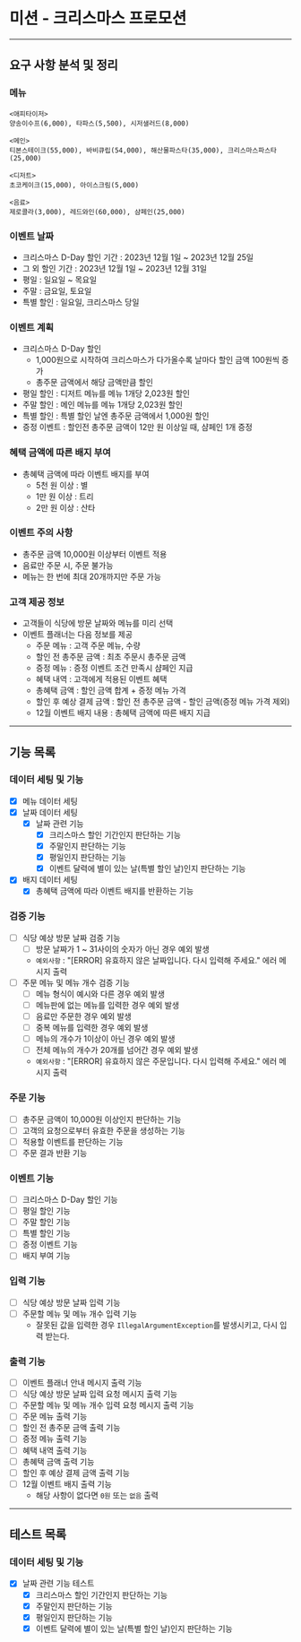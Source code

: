# 미션 - 크리스마스 프로모션

---

## 요구 사항 분석 및 정리

### 메뉴
```
<애피타이저>
양송이수프(6,000), 타파스(5,500), 시저샐러드(8,000)

<메인>
티본스테이크(55,000), 바비큐립(54,000), 해산물파스타(35,000), 크리스마스파스타(25,000)

<디저트>
초코케이크(15,000), 아이스크림(5,000)

<음료>
제로콜라(3,000), 레드와인(60,000), 샴페인(25,000)
```

### 이벤트 날짜
- 크리스마스 D-Day 할인 기간 : 2023년 12월 1일 ~ 2023년 12월 25일
- 그 외 할인 기간 : 2023년 12월 1일 ~ 2023년 12월 31일
- 평일 : 일요일 ~ 목요일
- 주말 : 금요일, 토요일
- 특별 할인 : 일요일, 크리스마스 당일

### 이벤트 계획
- 크리스마스 D-Day 할인
  - 1,000원으로 시작하여 크리스마스가 다가올수록 날마다 할인 금액 100원씩 증가
  - 총주문 금액에서 해당 금액만큼 할인
- 평일 할인 : 디저트 메뉴를 메뉴 1개당 2,023원 할인
- 주말 할인 : 메인 메뉴를 메뉴 1개당 2,023원 할인
- 특별 할인 : 특별 할인 날엔 총주문 금액에서 1,000원 할인
- 증정 이벤트 : 할인전 총주문 금액이 12만 원 이상일 때, 샴페인 1개 증정

### 혜택 금액에 따른 배지 부여
- 총혜택 금액에 따라 이벤트 배지를 부여
  - 5천 원 이상 : 별
  - 1만 원 이상 : 트리
  - 2만 원 이상 : 산타

### 이벤트 주의 사항
- 총주문 금액 10,000원 이상부터 이벤트 적용
- 음료만 주문 시, 주문 불가능
- 메뉴는 한 번에 최대 20개까지만 주문 가능

### 고객 제공 정보
- 고객들이 식당에 방문 날짜와 메뉴를 미리 선택
- 이벤트 플래너는 다음 정보를 제공
  - 주문 메뉴 : 고객 주문 메뉴, 수량
  - 할인 전 총주문 금액 : 최초 주문시 총주문 금액
  - 증정 메뉴 : 증정 이벤트 조건 만족시 샴페인 지급
  - 혜택 내역 : 고객에게 적용된 이벤트 혜택
  - 총혜택 금액 : 할인 금액 합계 + 증정 메뉴 가격
  - 할인 후 예상 결제 금액 : 할인 전 총주문 금액 - 할인 금액(증정 메뉴 가격 제외)
  - 12월 이벤트 배지 내용 : 총혜택 금액에 따른 배지 지급

---

## 기능 목록

### 데이터 세팅 및 기능
- [X] 메뉴 데이터 세팅
- [X] 날짜 데이터 세팅
  - [X] 날짜 관련 기능
    - [X] 크리스마스 할인 기간인지 판단하는 기능
    - [X] 주말인지 판단하는 기능
    - [X] 평일인지 판단하는 기능
    - [X] 이벤트 달력에 별이 있는 날(특별 할인 날)인지 판단하는 기능
- [X] 배지 데이터 세팅
  - [X] 총혜택 금액에 따라 이벤트 배지를 반환하는 기능 

### 검증 기능
- [ ] 식당 예상 방문 날짜 검증 기능
  - [ ] 방문 날짜가 1 ~ 31사이의 숫자가 아닌 경우 예외 발생
  - `예외사항` : "[ERROR] 유효하지 않은 날짜입니다. 다시 입력해 주세요." 에러 메시지 출력
- [ ] 주문 메뉴 및 메뉴 개수 검증 기능
  - [ ] 메뉴 형식이 예시와 다른 경우 예외 발생
  - [ ] 메뉴판에 없는 메뉴를 입력한 경우 예외 발생
  - [ ] 음료만 주문한 경우 예외 발생
  - [ ] 중복 메뉴를 입력한 경우 예외 발생
  - [ ] 메뉴의 개수가 1이상이 아닌 경우 예외 발생
  - [ ] 전체 메뉴의 개수가 20개를 넘어간 경우 예외 발생
  - `예외사항` : "[ERROR] 유효하지 않은 주문입니다. 다시 입력해 주세요." 에러 메시지 출력

### 주문 기능
- [ ] 총주문 금액이 10,000원 이상인지 판단하는 기능
- [ ] 고객의 요청으로부터 유효한 주문을 생성하는 기능
- [ ] 적용할 이벤트를 판단하는 기능
- [ ] 주문 결과 반환 기능

### 이벤트 기능
- [ ] 크리스마스 D-Day 할인 기능
- [ ] 평일 할인 기능
- [ ] 주말 할인 기능
- [ ] 특별 할인 기능
- [ ] 증정 이벤트 기능
- [ ] 배지 부여 기능

### 입력 기능
- [ ] 식당 예상 방문 날짜 입력 기능
- [ ] 주문할 메뉴 및 메뉴 개수 입력 기능
  - 잘못된 값을 입력한 경우 `IllegalArgumentException`를 발생시키고, 다시 입력 받는다.

### 출력 기능
- [ ] 이벤트 플래너 안내 메시지 출력 기능
- [ ] 식당 예상 방문 날짜 입력 요청 메시지 출력 기능
- [ ] 주문할 메뉴 및 메뉴 개수 입력 요청 메시지 출력 기능
- [ ] 주문 메뉴 출력 기능
- [ ] 할인 전 총주문 금액 출력 기능
- [ ] 증정 메뉴 출력 기능
- [ ] 혜택 내역 출력 기능
- [ ] 총혜택 금액 출력 기능
- [ ] 할인 후 예상 결제 금액 출력 기능
- [ ] 12월 이벤트 배지 출력 기능
  - 해당 사항이 없다면 `0원` 또는 `없음` 출력

--- 

## 테스트 목록

### 데이터 세팅 및 기능
- [X] 날짜 관련 기능 테스트
  - [X] 크리스마스 할인 기간인지 판단하는 기능
  - [X] 주말인지 판단하는 기능
  - [X] 평일인지 판단하는 기능
  - [X] 이벤트 달력에 별이 있는 날(특별 할인 날)인지 판단하는 기능